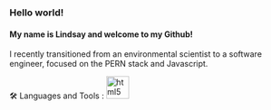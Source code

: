 <h3>Hello world!</h3>
<h4>My name is Lindsay and welcome to my Github!</h4>
I recently transitioned from an environmental scientist to a software engineer, focused on the PERN stack and Javascript.

🛠️ Languages and Tools :
<a href="https://www.w3schools.com/html/">
<img src="[https://raw.githubusercontent.com/devicons/devicon/1119b9f84c0290e0f0b38982099a2bd027a48bf1/icons/html5/html5-original.svg](https://github.com/devicons/devicon/blob/master/icons/html5/html5-original.svg)" alt="html5" width="40" height="40"/>
  </a>
